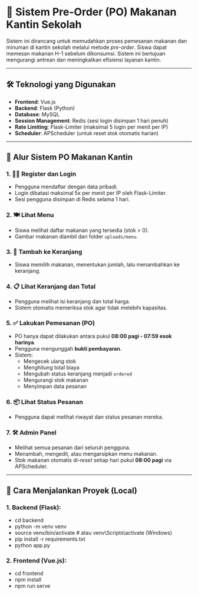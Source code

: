 # 🥗 Sistem Pre-Order (PO) Makanan Kantin Sekolah

Sistem ini dirancang untuk memudahkan proses pemesanan makanan dan minuman di kantin sekolah melalui metode *pre-order*. Siswa dapat memesan makanan H-1 sebelum dikonsumsi. Sistem ini bertujuan mengurangi antrean dan meningkatkan efisiensi layanan kantin.

---

## 🛠️ Teknologi yang Digunakan

- **Frontend**: Vue.js  
- **Backend**: Flask (Python)  
- **Database**: MySQL  
- **Session Management**: Redis (sesi login disimpan 1 hari penuh)  
- **Rate Limiting**: Flask-Limiter (maksimal 5 login per menit per IP)  
- **Scheduler**: APScheduler (untuk reset stok otomatis harian)

---

## 🔄 Alur Sistem PO Makanan Kantin

### 1. 🧑‍💻 Register dan Login
- Pengguna mendaftar dengan data pribadi.
- Login dibatasi maksimal 5x per menit per IP oleh Flask-Limiter.
- Sesi pengguna disimpan di Redis selama 1 hari.

### 2. 🍽️ Lihat Menu
- Siswa melihat daftar makanan yang tersedia (stok > 0).
- Gambar makanan diambil dari folder `uploads/menu`.

### 3. 🛒 Tambah ke Keranjang
- Siswa memilih makanan, menentukan jumlah, lalu menambahkan ke keranjang.

### 4. 📋 Lihat Keranjang dan Total
- Pengguna melihat isi keranjang dan total harga.
- Sistem otomatis memeriksa stok agar tidak melebihi kapasitas.

### 5. ✅ Lakukan Pemesanan (PO)
- PO hanya dapat dilakukan antara pukul **08:00 pagi - 07:59 esok harinya**.
- Pengguna mengunggah **bukti pembayaran**.
- Sistem:
  - Mengecek ulang stok
  - Menghitung total biaya
  - Mengubah status keranjang menjadi `ordered`
  - Mengurangi stok makanan
  - Menyimpan data pesanan

### 6. 📦 Lihat Status Pesanan
- Pengguna dapat melihat riwayat dan status pesanan mereka.

### 7. 🛠️ Admin Panel
- Melihat semua pesanan dari seluruh pengguna.
- Menambah, mengedit, atau mengarsipkan menu makanan.
- Stok makanan otomatis di-*reset* setiap hari pukul **08:00 pagi** via APScheduler.

---

## 🚀 Cara Menjalankan Proyek (Local)

### 1. Backend (Flask):
- cd backend
- python -m venv venv
- source venv/bin/activate  # atau venv\Scripts\activate (Windows)
- pip install -r requirements.txt
- python app.py

### 2. Frontend (Vue.js):
- cd frontend
- npm install
- npm run serve
